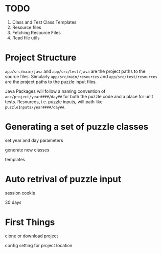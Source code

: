 # TODO

1. Class and Test Class Templates
1. Resource files
1. Fetching Resource Files
1. Read file utils

# Project Structure

`app/src/main/java` and `app/src/test/java` are the project paths to the source files.  Simularly `app/src/main/resources` and `app/src/test/resources` are the project paths to the puzzle input files.

Java Packages will follow a naming convention of `aoc/project/year####/day##` for both the puzzle code and a place for unit tests.  Resources, i.e. puzzle inputs, will path like `puzzleInputs/year####/day##`.

# Generating a set of puzzle classes
set year and day parameters</p>
generate new classes</p>
templates</p>


# Auto retrival of puzzle input
session cookie </p>
30 days</p>

# First Things
clone or download project</p>
config setting for project location</p>
